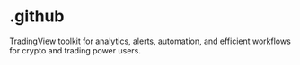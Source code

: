 # .github
TradingView toolkit for analytics, alerts, automation, and efficient workflows for crypto and trading power users.
